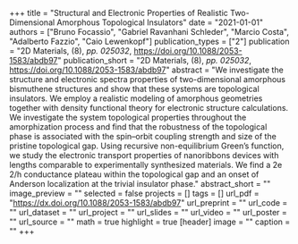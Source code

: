 +++
title = "Structural and Electronic Properties of Realistic Two-Dimensional Amorphous Topological Insulators"
date = "2021-01-01"
authors = ["Bruno Focassio", "Gabriel Ravanhani Schleder", "Marcio Costa", "Adalberto Fazzio", "Caio Lewenkopf"]
publication_types = ["2"]
publication = "2D Materials, (8), _pp. 025032_, https://doi.org/10.1088/2053-1583/abdb97"
publication_short = "2D Materials, (8), _pp. 025032_, https://doi.org/10.1088/2053-1583/abdb97"
abstract = "We investigate the structure and electronic spectra properties of two-dimensional amorphous bismuthene structures and show that these systems are topological insulators. We employ a realistic modeling of amorphous geometries together with density functional theory for electronic structure calculations. We investigate the system topological properties throughout the amorphization process and find that the robustness of the topological phase is associated with the spin–orbit coupling strength and size of the pristine topological gap. Using recursive non-equilibrium Green’s function, we study the electronic transport properties of nanoribbons devices with lengths comparable to experimentally synthesized materials. We find a 2e 2/h conductance plateau within the topological gap and an onset of Anderson localization at the trivial insulator phase."
abstract_short = ""
image_preview = ""
selected = false
projects = []
tags = []
url_pdf = "https://dx.doi.org/10.1088/2053-1583/abdb97"
url_preprint = ""
url_code = ""
url_dataset = ""
url_project = ""
url_slides = ""
url_video = ""
url_poster = ""
url_source = ""
math = true
highlight = true
[header]
image = ""
caption = ""
+++
